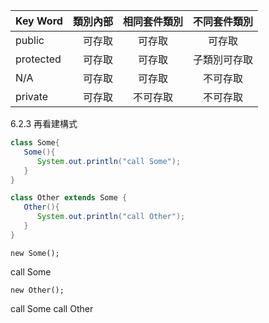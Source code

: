 



| Key Word | 類別內部 | 相同套件類別 | 不同套件類別
| :-----| ----: | :----: | :----:|
| public | 可存取 | 可存取 | 可存取|
| protected | 可存取 | 可存取 | 子類別可存取 |
| N/A | 可存取 | 可存取  |  不可存取 |
| private |可存取 | 不可存取 | 不可存取 |


6.2.3 再看建構式
```java
class Some{
   Some(){
      System.out.println("call Some");
   }
}

class Other extends Some {
   Other(){
      System.out.println("call Other");
   }
}
```

```
new Some();
```
call Some

```
new Other();
```
call Some
call Other

